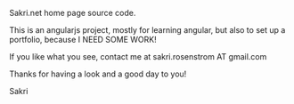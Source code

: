 Sakri.net home page source code.

This is an angularjs project, mostly for learning angular, but also to set up a portfolio, because I NEED SOME WORK!

If you like what you see, contact me at sakri.rosenstrom AT gmail.com

Thanks for having a look and a good day to you!

Sakri